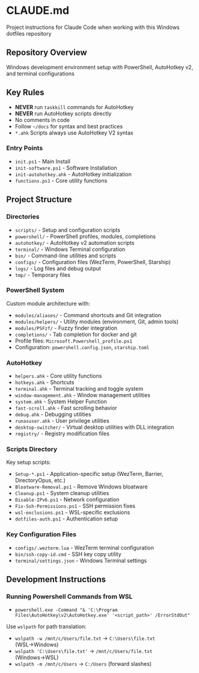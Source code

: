 # CLAUDE.md

Project instructions for Claude Code when working with this Windows dotfiles repository

## Repository Overview

Windows development environment setup with PowerShell, AutoHotkey v2, and terminal configurations

## Key Rules
- **NEVER** run `taskkill` commands for AutoHotkey
- **NEVER** run AutoHotkey scripts directly
- No comments in code
- Follow `~/docs` for syntax and best practices
- `*.ahk` Scripts always use AutoHotkey V2 syntax

### Entry Points
- `init.ps1` - Main Install
- `init-software.ps1` - Software Installation
- `init-autohotkey.ahk` - AutoHotkey initialization
- `functions.ps1` - Core utility functions

## Project Structure

### Directories
- `scripts/` - Setup and configuration scripts
- `powershell/` - PowerShell profiles, modules, completions
- `autohotkey/` - AutoHotkey v2 automation scripts
- `terminal/` - Windows Terminal configuration
- `bin/` - Command-line utilities and scripts
- `configs/` - Configuration files (WezTerm, PowerShell, Starship)
- `logs/` - Log files and debug output
- `tmp/` - Temporary files

### PowerShell System
Custom module architecture with:
- `modules/aliases/` - Command shortcuts and Git integration
- `modules/helpers/` - Utility modules (environment, Git, admin tools)
- `modules/PSFzf/` - Fuzzy finder integration
- `completions/` - Tab completion for docker and git
- Profile files: `Microsoft.Powershell_profile.ps1`
- Configuration: `powershell.config.json`, `starship.toml`

### AutoHotkey
- `helpers.ahk` - Core utility functions
- `hotkeys.ahk` - Shortcuts
- `terminal.ahk` - Terminal tracking and toggle system
- `window-management.ahk` - Window management utilities
- `system.ahk` - System Helper Function
- `fast-scroll.ahk` - Fast scrolling behavior
- `debug.ahk` - Debugging utilities
- `runasuser.ahk` - User privilege utilities
- `desktop-switcher/` - Virtual desktop utilities with DLL integration
- `registry/` - Registry modification files

### Scripts Directory
Key setup scripts:
- `Setup-*.ps1` - Application-specific setup (WezTerm, Barrier, DirectoryOpus, etc.)
- `Bloatware-Removal.ps1` - Remove Windows bloatware
- `Cleanup.ps1` - System cleanup utilities
- `Disable-IPv6.ps1` - Network configuration
- `Fix-Ssh-Permissions.ps1` - SSH permission fixes
- `wsl-exclusions.ps1` - WSL-specific exclusions
- `dotfiles-auth.ps1` - Authentication setup

### Key Configuration Files
- `configs/.wezterm.lua` - WezTerm terminal configuration
- `bin/ssh-copy-id.cmd` - SSH key copy utility
- `terminal/settings.json` - Windows Terminal settings

## Development Instructions

### Running Powershell Commands from WSL

- `powershell.exe -Command "& 'C:\Program Files\AutoHotkey\v2\AutoHotkey.exe' '<script_path>' /ErrorStdOut"`

Use `wslpath` for path translation:
- `wslpath -w /mnt/c/Users/file.txt` → `C:\Users\file.txt` (WSL→Windows)
- `wslpath 'C:\Users\file.txt'` → `/mnt/c/Users/file.txt` (Windows→WSL)
- `wslpath -m /mnt/c/Users` → `C:/Users` (forward slashes)

